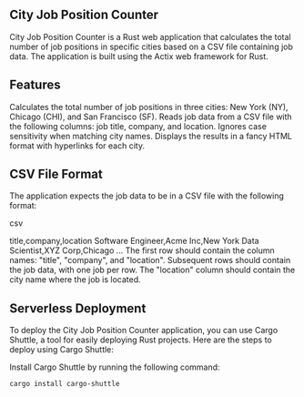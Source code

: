 ## City Job Position Counter
City Job Position Counter is a Rust web application that calculates the total number of job positions in specific cities based on a CSV file containing job data. The application is built using the Actix web framework for Rust.

## Features
Calculates the total number of job positions in three cities: New York (NY), Chicago (CHI), and San Francisco (SF).
Reads job data from a CSV file with the following columns: job title, company, and location.
Ignores case sensitivity when matching city names.
Displays the results in a fancy HTML format with hyperlinks for each city.

## CSV File Format
The application expects the job data to be in a CSV file with the following format:

csv

title,company,location
Software Engineer,Acme Inc,New York
Data Scientist,XYZ Corp,Chicago
...
The first row should contain the column names: "title", "company", and "location".
Subsequent rows should contain the job data, with one job per row.
The "location" column should contain the city name where the job is located.

## Serverless Deployment
To deploy the City Job Position Counter application, you can use Cargo Shuttle, a tool for easily deploying Rust projects. Here are the steps to deploy using Cargo Shuttle:

Install Cargo Shuttle by running the following command:
```sh
cargo install cargo-shuttle
